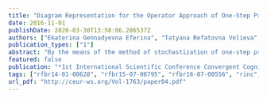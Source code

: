```yaml
---
title: "Diagram Representation for the Operator Approach of One-Step Processes Stochastization"
date: 2016-11-01
publishDate: 2020-03-30T13:58:06.286537Z
authors: ["Ekaterina Gennadyevna Eferina", "Tatyana Refatovna Velieva", "Anna Vladislavovna Korolkova", "Michal Hnatich", "Dmitry Sergeevich Kulyabov", "Leonid Antonovich Sevastianov"]
publication_types: ["1"]
abstract: "By the means of the method of stochastization of one-step processes we get the simplified mathematical model of the original stochastic system. We can explore these models by standard methods, as opposed to the original system. The process of stochastization depends on the type of the system under study. We want to get a unified abstract formalism for stochastization of one-step processes. This formalism should be equivalent to the previously introduced. To unify the methods of construction of the master equation, we propose to use the diagram technique. We get a diagram technique, which allows to unify getting master equation for the system under study."
featured: false
publication: "*1st International Scientific Conference Convergent Cognitive Information Technologies, Convergent 2016*"
tags: ["rfbr14-01-00628", "rfbr15-07-08795", "rfbr16-07-00556", "rinc", "scopus", "rinc"]
url_pdf: "http://ceur-ws.org/Vol-1763/paper04.pdf"
---
```


